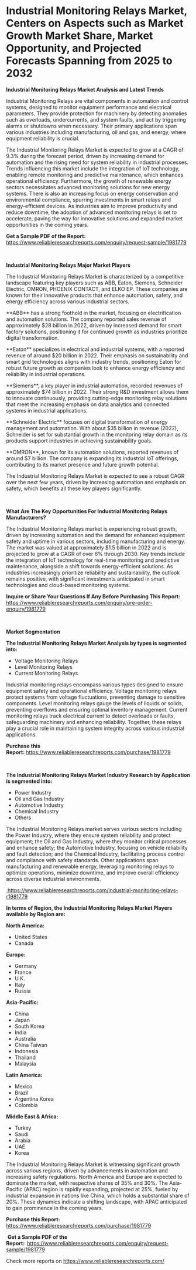 <p><h1>Industrial Monitoring Relays Market, Centers on Aspects such as Market Growth Market Share, Market Opportunity, and Projected Forecasts Spanning from 2025 to 2032</h1></p><p><strong>Industrial Monitoring Relays Market Analysis and Latest Trends</strong></p>
<p><p>Industrial Monitoring Relays are vital components in automation and control systems, designed to monitor equipment performance and electrical parameters. They provide protection for machinery by detecting anomalies such as overloads, undercurrents, and system faults, and act by triggering alarms or shutdowns when necessary. Their primary applications span various industries including manufacturing, oil and gas, and energy, where equipment reliability is crucial.</p><p>The Industrial Monitoring Relays Market is expected to grow at a CAGR of 9.3% during the forecast period, driven by increasing demand for automation and the rising need for system reliability in industrial processes. Trends influencing this market include the integration of IoT technology, enabling remote monitoring and predictive maintenance, which enhances operational efficiency. Furthermore, the growth of renewable energy sectors necessitates advanced monitoring solutions for new energy systems. There is also an increasing focus on energy conservation and environmental compliance, spurring investments in smart relays and energy-efficient devices. As industries aim to improve productivity and reduce downtime, the adoption of advanced monitoring relays is set to accelerate, paving the way for innovative solutions and expanded market opportunities in the coming years.</p></p>
<p><strong>Get a Sample PDF of the Report:&nbsp;</strong> <a href="https://www.reliableresearchreports.com/enquiry/request-sample/1981779?utm_campaign=2030&utm_medium=2&utm_source=Github&utm_content=ia&utm_term=07042025&utm_id=industrial-monitoring-relays">https://www.reliableresearchreports.com/enquiry/request-sample/1981779</a></p>
<p>&nbsp;</p>
<p><strong>Industrial Monitoring Relays Major Market Players</strong></p>
<p><p>The Industrial Monitoring Relays Market is characterized by a competitive landscape featuring key players such as ABB, Eaton, Siemens, Schneider Electric, OMRON, PHOENIX CONTACT, and ELKO EP. These companies are known for their innovative products that enhance automation, safety, and energy efficiency across various industrial sectors.</p><p>**ABB** has a strong foothold in the market, focusing on electrification and automation solutions. The company reported sales revenue of approximately $28 billion in 2022, driven by increased demand for smart factory solutions, positioning it for continued growth as industries prioritize digital transformation.</p><p>**Eaton** specializes in electrical and industrial systems, with a reported revenue of around $20 billion in 2022. Their emphasis on sustainability and smart grid technologies aligns with industry trends, positioning Eaton for robust future growth as companies look to enhance energy efficiency and reliability in industrial operations.</p><p>**Siemens**, a key player in industrial automation, recorded revenues of approximately $74 billion in 2022. Their strong R&D investment allows them to innovate continuously, providing cutting-edge monitoring relay solutions that meet the increasing emphasis on data analytics and connected systems in industrial applications.</p><p>**Schneider Electric** focuses on digital transformation of energy management and automation. With about $35 billion in revenue (2022), Schneider is set for substantial growth in the monitoring relay domain as its products support industries in achieving sustainability goals.</p><p>**OMRON**, known for its automation solutions, reported revenues of around $7 billion. The company is expanding its industrial IoT offerings, contributing to its market presence and future growth potential. </p><p>The Industrial Monitoring Relays Market is expected to see a robust CAGR over the next few years, driven by increasing automation and emphasis on safety, which benefits all these key players significantly.</p></p>
<p>&nbsp;</p>
<p><strong>What Are The Key Opportunities For Industrial Monitoring Relays Manufacturers?</strong></p>
<p><p>The Industrial Monitoring Relays market is experiencing robust growth, driven by increasing automation and the demand for enhanced equipment safety and uptime in various sectors, including manufacturing and energy. The market was valued at approximately $1.5 billion in 2022 and is projected to grow at a CAGR of over 6% through 2030. Key trends include the integration of IoT technology for real-time monitoring and predictive maintenance, alongside a shift towards energy-efficient solutions. As industries increasingly prioritize reliability and sustainability, the outlook remains positive, with significant investments anticipated in smart technologies and cloud-based monitoring systems.</p></p>
<p><strong>Inquire or Share Your Questions If Any Before Purchasing This Report:</strong> <a href="https://www.reliableresearchreports.com/enquiry/pre-order-enquiry/1981779?utm_campaign=2030&utm_medium=2&utm_source=Github&utm_content=ia&utm_term=07042025&utm_id=industrial-monitoring-relays">https://www.reliableresearchreports.com/enquiry/pre-order-enquiry/1981779</a></p>
<p>&nbsp;</p>
<p><strong>Market Segmentation</strong></p>
<p><strong>The Industrial Monitoring Relays Market Analysis by types is segmented into:</strong></p>
<p><ul><li>Voltage Monitoring Relays</li><li>Level Monitoring Relays</li><li>Current Monitoring Relays</li></ul></p>
<p><p>Industrial monitoring relays encompass various types designed to ensure equipment safety and operational efficiency. Voltage monitoring relays protect systems from voltage fluctuations, preventing damage to sensitive components. Level monitoring relays gauge the levels of liquids or solids, preventing overflows and ensuring optimal inventory management. Current monitoring relays track electrical current to detect overloads or faults, safeguarding machinery and enhancing reliability. Together, these relays play a crucial role in maintaining system integrity across various industrial applications.</p></p>
<p><strong>Purchase this Report:&nbsp;</strong><a href="https://www.reliableresearchreports.com/purchase/1981779?utm_campaign=2030&utm_medium=2&utm_source=Github&utm_content=ia&utm_term=07042025&utm_id=industrial-monitoring-relays">https://www.reliableresearchreports.com/purchase/1981779</a></p>
<p>&nbsp;</p>
<p><strong>The Industrial Monitoring Relays Market Industry Research by Application is segmented into:</strong></p>
<p><ul><li>Power Industry</li><li>Oil and Gas Industry</li><li>Automotive Industry</li><li>Chemical Industry</li><li>Others</li></ul></p>
<p><p>The Industrial Monitoring Relays market serves various sectors including the Power Industry, where they ensure system reliability and protect equipment; the Oil and Gas Industry, where they monitor critical processes and enhance safety; the Automotive Industry, focusing on vehicle reliability and fault detection; and the Chemical Industry, facilitating process control and compliance with safety standards. Other applications span manufacturing and renewable energy, leveraging monitoring relays to optimize operations, minimize downtime, and improve overall efficiency across diverse industrial environments.</p></p>
<p><a href="https://www.reliableresearchreports.com/industrial-monitoring-relays-r1981779?utm_campaign=2030&utm_medium=2&utm_source=Github&utm_content=ia&utm_term=07042025&utm_id=industrial-monitoring-relays">&nbsp;https://www.reliableresearchreports.com/industrial-monitoring-relays-r1981779</a></p>
<p><strong>In terms of Region, the Industrial Monitoring Relays Market Players available by Region are:</strong></p>
<p>
    <p> <strong> North America: </strong>
        <ul>
            <li>United States</li>
            <li>Canada</li>
        </ul>
        </p> 
    <p> <strong> Europe: </strong>
        <ul>
            <li>Germany</li>
            <li>France</li>
            <li>U.K.</li>
            <li>Italy</li>
            <li>Russia</li>
        </ul>
        </p> 
    <p> <strong> Asia-Pacific: </strong>
        <ul>
            <li>China</li>
            <li>Japan</li>
            <li>South Korea</li>
            <li>India</li>
            <li>Australia</li>
            <li>China Taiwan</li>
            <li>Indonesia</li>
            <li>Thailand</li>
            <li>Malaysia</li>
        </ul>
        </p> 
    <p> <strong> Latin America: </strong>
        <ul>
            <li>Mexico</li>
            <li>Brazil</li>
            <li>Argentina Korea</li>
            <li>Colombia</li>
        </ul>
        </p> 
    <p> <strong> Middle East & Africa: </strong>
        <ul>
            <li>Turkey</li>
            <li>Saudi</li>
            <li>Arabia</li>
            <li>UAE</li>
            <li>Korea</li>
        </ul>
    </p>
    </p>
<p><p>The Industrial Monitoring Relays Market is witnessing significant growth across various regions, driven by advancements in automation and increasing safety regulations. North America and Europe are expected to dominate the market, with respective shares of 35% and 30%. The Asia-Pacific (APAC) region is rapidly expanding, projected at 25%, fueled by industrial expansion in nations like China, which holds a substantial share of 20%. These dynamics indicate a shifting landscape, with APAC anticipated to gain prominence in the coming years.</p></p>
<p><strong>Purchase this Report: </strong><a href="https://www.reliableresearchreports.com/purchase/1981779?utm_campaign=2030&utm_medium=2&utm_source=Github&utm_content=ia&utm_term=07042025&utm_id=industrial-monitoring-relays">https://www.reliableresearchreports.com/purchase/1981779</a></p>
<p>&nbsp;<strong>Get a Sample PDF of the Report:&nbsp;&nbsp;</strong><a href="https://www.reliableresearchreports.com/enquiry/request-sample/1981779?utm_campaign=2030&utm_medium=2&utm_source=Github&utm_content=ia&utm_term=07042025&utm_id=industrial-monitoring-relays">https://www.reliableresearchreports.com/enquiry/request-sample/1981779</a></p>
<p><strong></strong></p>
<p>Check more reports on <a href="https://www.reliableresearchreports.com/?utm_campaign=2030&utm_medium=2&utm_source=Github&utm_content=ia&utm_term=07042025&utm_id=industrial-monitoring-relays">https://www.reliableresearchreports.com/</a></p>
